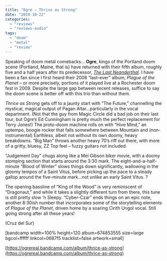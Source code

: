 ```yaml
---
title: "Ogre – Thrice as Strong"
date: "2019-10-22"
categories: 
  - "reviews"
  - "reviews-audio"
tags: 
  - "doom"
  - "metal"
  - "review"
---
```


Speaking of doom metal comebacks… **Ogre**, kings of the Portland doom scene (Portland, Maine, that is) have returned with their fifth album, roughly five and a half years after its predecessor, [_The Last Neanderthal_](https://hellbound.ca/2014/04/ogre-last-neanderthal/). I have been a fan since I first heard their 2008 “last-ever” album, _Plague of the Planet_ – or more precisely, portions of it played live at a Rochester doom fest in 2009. Despite the large gap between recent releases, suffice to say the doom scene is better off with this trio than without them.

_Thrice as Strong_ gets off to a jaunty start with “The Future,” channelling the mystical, magical output of Pagan Altar…particularly in the vocal department. (Not that the guy from Magic Circle did a bad job on their last tour, but Ogre’s Ed Cunningham is pretty much the perfect replacement for Terry Jones!) The proto-doom machine rolls on with “Hive Mind,” an uptempo, boogie rocker that falls somewhere between Mountain and (non-instrumental) Earthless, albeit not without its own doomy, heavy breakdowns. “Big Man” throws another heavy 70’s riff out there, with more of a gritty, bluesy, ZZ Top feel – fuzzy guitars not included.

“Judgement Day” chugs along like a Mel Gibson biker movie, with a doomy stomping section that starts around the 3:30 mark. The eight-and-a-half-minute “Blood of Winter” slows things down significantly, wallowing in the gloomy tempos of a Saint Vitus, before picking up the pace to a steady gallop around the five-minute mark…not unlike an early Saint Vitus. ?

The opening bassline of “King of the Wood” is very reminiscent of “Dragonaut,” and while it takes a slightly different turn from there, this tune is still pretty slow ‘n Sleepy. “Cyber-Czar” ends things on an epic note, another 8:30ish number that incorporates some of the storytelling elements of _Plague of the Planet_, driven home by a soaring Cirith Ungol vocal. Still going strong after all these years!

(Cruz del Sur)

\[bandcamp width=100% height=120 album=674853555 size=large bgcol=ffffff linkcol=0687f5 tracklist=false artwork=small\]

[https://ogrereal.bandcamp.com/album/thrice-as-strong](https://ogrereal.bandcamp.com/album/thrice-as-strong)
